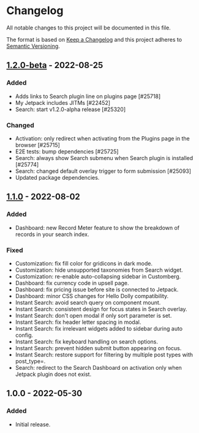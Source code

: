 # Changelog

All notable changes to this project will be documented in this file.

The format is based on [Keep a Changelog](https://keepachangelog.com/en/1.0.0/)
and this project adheres to [Semantic Versioning](https://semver.org/spec/v2.0.0.html).

## [1.2.0-beta] - 2022-08-25
### Added
- Adds links to Search plugin line on plugins page [#25718]
- My Jetpack includes JITMs [#22452]
- Search: start v1.2.0-alpha release [#25320]

### Changed
- Activation: only redirect when activating from the Plugins page in the browser [#25715]
- E2E tests: bump dependencies [#25725]
- Search: always show Search submenu when Search plugin is installed [#25774]
- Search: changed default overlay trigger to form submission [#25093]
- Updated package dependencies.

## [1.1.0] - 2022-08-02
### Added
- Dashboard: new Record Meter feature to show the breakdown of records in your search index.

### Fixed
- Customization: fix fill color for gridicons in dark mode.
- Customization: hide unsupported taxonomies from Search widget.
- Customization: re-enable auto-collapsing sidebar in Customberg.
- Dashboard: fix currency code in upsell page.
- Dashboard: fix pricing issue before site is connected to Jetpack.
- Dashboard: minor CSS changes for Hello Dolly compatibility.
- Instant Search: avoid search query on component mount.
- Instant Search: consistent design for focus states in Search overlay.
- Instant Search: don't open modal if only sort parameter is set.
- Instant Search: fix header letter spacing in modal.
- Instant Search: fix irrelevant widgets added to sidebar during auto config.
- Instant Search: fix keyboard handling on search options.
- Instant Search: prevent hidden submit button appearing on focus.
- Instant Search: restore support for filtering by multiple post types with post_type=.
- Search: redirect to the Search Dashboard on activation only when Jetpack plugin does not exist.

## 1.0.0 - 2022-05-30
### Added
- Initial release.

[1.1.0-beta]: https://github.com/Automattic/jetpack-search-plugin/compare/1.0.0...1.1.0-beta
[1.2.0-beta]: https://github.com/Automattic/jetpack-search-plugin/compare/v1.1.0...v1.2.0-beta
[1.1.0]: https://github.com/Automattic/jetpack-search-plugin/compare/1.1.0-beta...1.1.0
